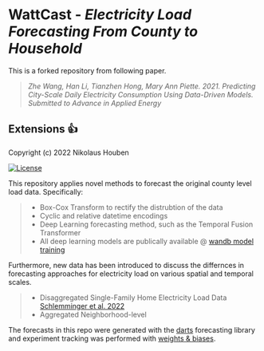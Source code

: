 # WattCast - *Electricity Load Forecasting From County to Household*

This is a forked repository from following paper.

> *Zhe Wang, Han Li, Tianzhen Hong, Mary Ann Piette. 2021. Predicting City-Scale Daily Electricity Consumption Using Data-Driven Models. Submitted to Advance in Applied Energy*

<!--
[[slides]](docs/slides.pdf)[[paper]](https://dl.acm.org/doi/10.1145/3408308.3427980)
-->

## Extensions 👍

Copyright (c) 2022 Nikolaus Houben

[![License](https://img.shields.io/badge/License-Apache%202.0-blue.svg)](https://opensource.org/licenses/Apache-2.0)

This repository applies novel methods to forecast the original county level load data. Specifically:

> * Box-Cox Transform to rectify the distrubtion of the data 
> * Cyclic and relative datetime encodings 
> * Deep Learning forecasting method, such as the Temporal Fusion Transformer
> * All deep learning models are publically available @ [wandb model training](https://wandb.ai/nikolaushouben/load_forecasting_lbl)

Furthermore, new data has been introduced to discuss the differnces in forecasting approaches for electricity load on various spatial and temporal scales.

> * Disaggregated Single-Family Home Electricity Load Data [Schlemminger et al. 2022](https://zenodo.org/record/5642902#.ZBjEVcLMIuU)
> * Aggregated Neighborhood-level

The forecasts in this repo were generated with the [darts](https://unit8co.github.io/darts/README.html) forecasting library and experiment tracking was performed with [weights & biases](https://wandb.ai/site).
